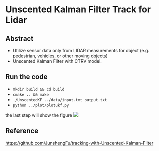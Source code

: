 # **Unscented Kalman Filter Track for Lidar**

## Abstract
- Utilize sensor data only from  LIDAR  measurements for object (e.g. pedestrian, vehicles, or other moving objects) 
- Unscented Kalman Filter with CTRV model.

##  Run the code
- `mkdir build && cd build`
- `cmake .. && make` 
- `./UnscentedKF ../data/input.txt output.txt`
- `python ../plot/plotukf.py`

the last step will show the figure
![][image0] 

## Reference 
https://github.com/JunshengFu/tracking-with-Unscented-Kalman-Filter

[//]: # "Image References"
[image0]: ./images/ukf.png
